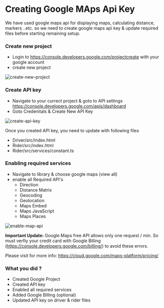 # Creating Google MAps Api Key

We have used google maps api for displaying maps, calculating distance, markers ..etc. so we need to create google maps api key & update required files before starting remaining setup.

### Create new project

- Login to https://console.developers.google.com/projectcreate with your google account
- create new project

![create-new-project]( https://github.com/codesundar/ionic-uber-clone/blob/master/img/create-new-project.png "create-new-project")

### Create API key

- Navigate to your currect project & goto to API settings https://console.developers.google.com/apis/dashboard
- Goto Credenitals & Create New API Key

![create-api-key]( https://github.com/codesundar/ionic-uber-clone/blob/master/img/create-api-key.png "create-api-key")

Once you created API key, you need to update with following files

- Driver/src/index.html
- Rider/src/index.html
- Rider/src/services/constant.ts

### Enabling required services

- Navigate to library & choose google maps (view all)
- enable all Required API's
    - Direction
    - Distance Matrix
    - Geocoding
    - Geolocation
    - Maps Embed
    - Maps JavaScript
    - Maps Places

![enable-map-api]( https://github.com/codesundar/ionic-uber-clone/blob/master/img/enable-map-api.png "enable-map-api")


**Important Update:** Google Maps free API allows only one request / min. So must verfiy your credit card with Google Billing (https://console.developers.google.com/billing/) to avoid these errors.

Please visit for more info: https://cloud.google.com/maps-platform/pricing/


### What you did ?
- Created Google Project
- Created API key
- Enabled all required services
- Added Google Billing (optional)
- Updated API key on driver & rider files
